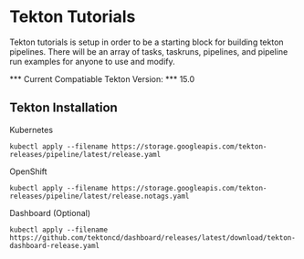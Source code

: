 # Tekton Tutorials

Tekton tutorials is setup in order to be a starting block for building tekton pipelines.  There will be an array of tasks, taskruns, pipelines, and pipeline run examples for anyone to use and modify.

*** Current Compatiable Tekton Version: *** 15.0

## Tekton Installation 

Kubernetes 
```
kubectl apply --filename https://storage.googleapis.com/tekton-releases/pipeline/latest/release.yaml
```

OpenShift
```
kubectl apply --filename https://storage.googleapis.com/tekton-releases/pipeline/latest/release.notags.yaml
```

Dashboard (Optional)
```
kubectl apply --filename https://github.com/tektoncd/dashboard/releases/latest/download/tekton-dashboard-release.yaml
```